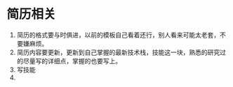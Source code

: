 # 简历相关
1. 简历的格式要与时俱进，以前的模板自己看着还行，别人看来可能太老套，不要嫌麻烦。
2. 简历内容要更新，更新到自己掌握的最新技术栈，技能这一块，熟悉的研究过的尽量写的详细点，掌握的也要写上。
3. 写技能
4. 